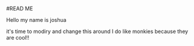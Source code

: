#READ ME

Hello my name is joshua

it's time to modiry and change this around
I do like monkies because they are cool!!
